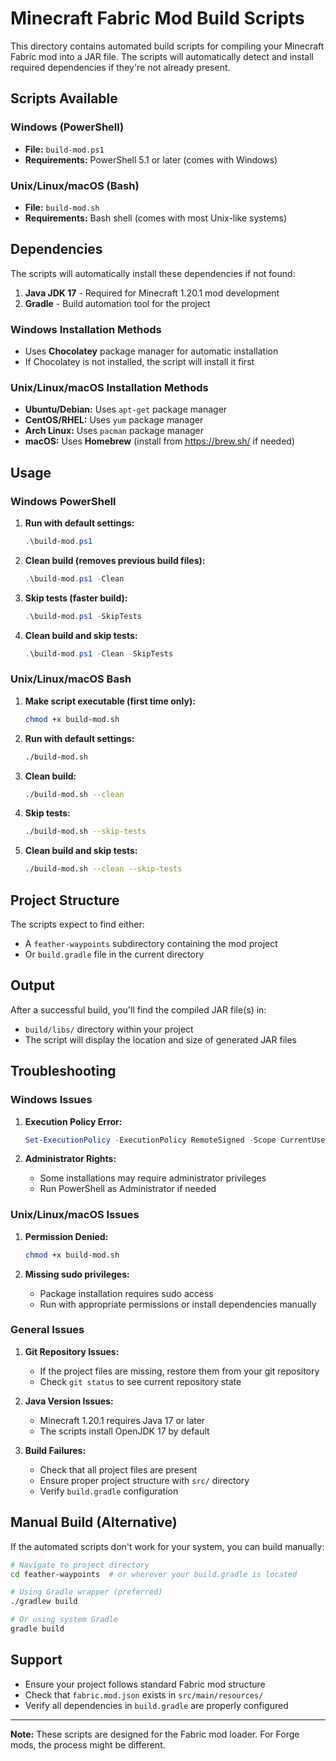 # Minecraft Fabric Mod Build Scripts

This directory contains automated build scripts for compiling your Minecraft Fabric mod into a JAR file. The scripts will automatically detect and install required dependencies if they're not already present.

## Scripts Available

### Windows (PowerShell)
- **File:** `build-mod.ps1`
- **Requirements:** PowerShell 5.1 or later (comes with Windows)

### Unix/Linux/macOS (Bash)
- **File:** `build-mod.sh`
- **Requirements:** Bash shell (comes with most Unix-like systems)

## Dependencies

The scripts will automatically install these dependencies if not found:

1. **Java JDK 17** - Required for Minecraft 1.20.1 mod development
2. **Gradle** - Build automation tool for the project

### Windows Installation Methods
- Uses **Chocolatey** package manager for automatic installation
- If Chocolatey is not installed, the script will install it first

### Unix/Linux/macOS Installation Methods
- **Ubuntu/Debian:** Uses `apt-get` package manager
- **CentOS/RHEL:** Uses `yum` package manager  
- **Arch Linux:** Uses `pacman` package manager
- **macOS:** Uses **Homebrew** (install from https://brew.sh/ if needed)

## Usage

### Windows PowerShell

1. **Run with default settings:**
   ```powershell
   .\build-mod.ps1
   ```

2. **Clean build (removes previous build files):**
   ```powershell
   .\build-mod.ps1 -Clean
   ```

3. **Skip tests (faster build):**
   ```powershell
   .\build-mod.ps1 -SkipTests
   ```

4. **Clean build and skip tests:**
   ```powershell
   .\build-mod.ps1 -Clean -SkipTests
   ```

### Unix/Linux/macOS Bash

1. **Make script executable (first time only):**
   ```bash
   chmod +x build-mod.sh
   ```

2. **Run with default settings:**
   ```bash
   ./build-mod.sh
   ```

3. **Clean build:**
   ```bash
   ./build-mod.sh --clean
   ```

4. **Skip tests:**
   ```bash
   ./build-mod.sh --skip-tests
   ```

5. **Clean build and skip tests:**
   ```bash
   ./build-mod.sh --clean --skip-tests
   ```

## Project Structure

The scripts expect to find either:
- A `feather-waypoints` subdirectory containing the mod project
- Or `build.gradle` file in the current directory

## Output

After a successful build, you'll find the compiled JAR file(s) in:
- `build/libs/` directory within your project
- The script will display the location and size of generated JAR files

## Troubleshooting

### Windows Issues

1. **Execution Policy Error:**
   ```powershell
   Set-ExecutionPolicy -ExecutionPolicy RemoteSigned -Scope CurrentUser
   ```

2. **Administrator Rights:** 
   - Some installations may require administrator privileges
   - Run PowerShell as Administrator if needed

### Unix/Linux/macOS Issues

1. **Permission Denied:**
   ```bash
   chmod +x build-mod.sh
   ```

2. **Missing sudo privileges:**
   - Package installation requires sudo access
   - Run with appropriate permissions or install dependencies manually

### General Issues

1. **Git Repository Issues:**
   - If the project files are missing, restore them from your git repository
   - Check `git status` to see current repository state

2. **Java Version Issues:**
   - Minecraft 1.20.1 requires Java 17 or later
   - The scripts install OpenJDK 17 by default

3. **Build Failures:**
   - Check that all project files are present
   - Ensure proper project structure with `src/` directory
   - Verify `build.gradle` configuration

## Manual Build (Alternative)

If the automated scripts don't work for your system, you can build manually:

```bash
# Navigate to project directory
cd feather-waypoints  # or wherever your build.gradle is located

# Using Gradle wrapper (preferred)
./gradlew build

# Or using system Gradle
gradle build
```

## Support

- Ensure your project follows standard Fabric mod structure
- Check that `fabric.mod.json` exists in `src/main/resources/`
- Verify all dependencies in `build.gradle` are properly configured

---

**Note:** These scripts are designed for the Fabric mod loader. For Forge mods, the process might be different.
